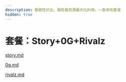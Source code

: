 ```yaml
---
description: 极致性价比，服务器资源最大化利用，一鱼多吃套餐
hidden: true
---
```


# 套餐：Story+0G+Rivalz

[story.md](story.md "mention")

[0g.md](0g.md "mention")

[rivalz.md](rivalz.md "mention")

